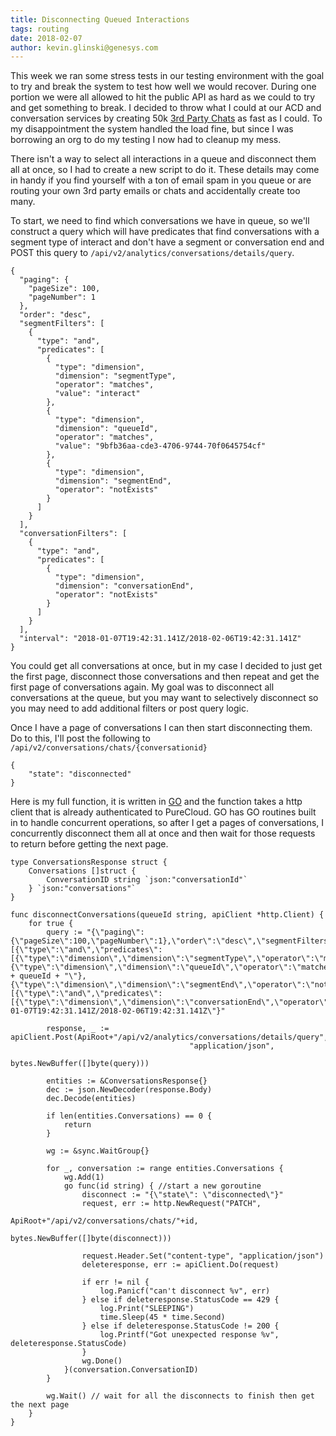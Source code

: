 ```yaml
---
title: Disconnecting Queued Interactions
tags: routing
date: 2018-02-07
author: kevin.glinski@genesys.com
---
```


This week we ran some stress tests in our testing environment with the goal to try and break the system to test how well we would recover. During one portion we were all allowed to hit the public API as hard as we could to try and get something to break. I decided to throw what I could at our ACD and conversation services by creating 50k [3rd Party Chats](/api/rest/v2/conversations/third-party-object-routing.html) as fast as I could. To my disappointment the system handled the load fine, but since I was borrowing an org to do my testing I now had to cleanup my mess.

 There isn't a way to select all interactions in a queue and disconnect them all at once, so I had to create a new script to do it. These details may come in handy if you find yourself with a ton of email spam in you queue or are routing your own 3rd party emails or chats and accidentally create too many.

 To start, we need to find which conversations we have in queue, so we'll construct a query which will have predicates that find conversations with a segment type of interact and don't have a segment or conversation end and POST this query to ```/api/v2/analytics/conversations/details/query```.


```{"language":"json"}
{
  "paging": {
    "pageSize": 100,
    "pageNumber": 1
  },
  "order": "desc",
  "segmentFilters": [
    {
      "type": "and",
      "predicates": [
        {
          "type": "dimension",
          "dimension": "segmentType",
          "operator": "matches",
          "value": "interact"
        },
        {
          "type": "dimension",
          "dimension": "queueId",
          "operator": "matches",
          "value": "9bfb36aa-cde3-4706-9744-70f0645754cf"
        },
        {
          "type": "dimension",
          "dimension": "segmentEnd",
          "operator": "notExists"
        }
      ]
    }
  ],
  "conversationFilters": [
    {
      "type": "and",
      "predicates": [
        {
          "type": "dimension",
          "dimension": "conversationEnd",
          "operator": "notExists"
        }
      ]
    }
  ],
  "interval": "2018-01-07T19:42:31.141Z/2018-02-06T19:42:31.141Z"
}
```


You could get all conversations at once, but in my case I decided to just get the first page, disconnect those conversations and then repeat and get the first page of conversations again. My goal was to disconnect all conversations at the queue, but you may want to selectively disconnect so you may need to add additional filters or post query logic.

Once I have a page of conversations I can then start disconnecting them. Do to this, I'll post the following to ```/api/v2/conversations/chats/{conversationid}```

```{"language":"json"}
{
    "state": "disconnected"
}
```

Here is my full function, it is written in [GO](https://golang.org/) and the function takes a http client that is already authenticated to PureCloud. GO has GO routines built in to handle concurrent operations, so after I get a pages of conversations, I concurrently disconnect them all at once and then wait for those requests to return before getting the next page.

```
type ConversationsResponse struct {
	Conversations []struct {
		ConversationID string `json:"conversationId"`
	} `json:"conversations"`
}

func disconnectConversations(queueId string, apiClient *http.Client) {
	for true {
		query := "{\"paging\":{\"pageSize\":100,\"pageNumber\":1},\"order\":\"desc\",\"segmentFilters\":[{\"type\":\"and\",\"predicates\":[{\"type\":\"dimension\",\"dimension\":\"segmentType\",\"operator\":\"matches\",\"value\":\"interact\"},{\"type\":\"dimension\",\"dimension\":\"queueId\",\"operator\":\"matches\",\"value\":\"" + queueId + "\"},{\"type\":\"dimension\",\"dimension\":\"segmentEnd\",\"operator\":\"notExists\"}]}],\"conversationFilters\":[{\"type\":\"and\",\"predicates\":[{\"type\":\"dimension\",\"dimension\":\"conversationEnd\",\"operator\":\"notExists\"}]}],\"interval\":\"2018-01-07T19:42:31.141Z/2018-02-06T19:42:31.141Z\"}"

		response, _ := apiClient.Post(ApiRoot+"/api/v2/analytics/conversations/details/query",
                                        "application/json",
                                        bytes.NewBuffer([]byte(query)))

		entities := &ConversationsResponse{}
		dec := json.NewDecoder(response.Body)
		dec.Decode(entities)

		if len(entities.Conversations) == 0 {
			return
		}

		wg := &sync.WaitGroup{}

		for _, conversation := range entities.Conversations {
			wg.Add(1)
			go func(id string) { //start a new goroutine
				disconnect := "{\"state\": \"disconnected\"}"
				request, err := http.NewRequest("PATCH",
                                            ApiRoot+"/api/v2/conversations/chats/"+id,
                                            bytes.NewBuffer([]byte(disconnect)))

				request.Header.Set("content-type", "application/json")
				deleteresponse, err := apiClient.Do(request)

				if err != nil {
					log.Panicf("can't disconnect %v", err)
				} else if deleteresponse.StatusCode == 429 {
					log.Print("SLEEPING")
					time.Sleep(45 * time.Second)
				} else if deleteresponse.StatusCode != 200 {
					log.Printf("Got unexpected response %v", deleteresponse.StatusCode)
				}
				wg.Done()
			}(conversation.ConversationID)
		}

		wg.Wait() // wait for all the disconnects to finish then get the next page
	}
}
```
